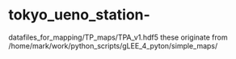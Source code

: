 # tokyo_ueno_station-




datafiles_for_mapping/TP_maps/TPA_v1.hdf5
these originate from
/home/mark/work/python_scripts/gLEE_4_pyton/simple_maps/

